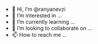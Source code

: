 - 👋 Hi, I’m @ranyanevzi
- 👀 I’m interested in ...
- 🌱 I’m currently learning ...
- 💞️ I’m looking to collaborate on ...
- 📫 How to reach me ...

<!---
ranyanevzi/ranyanevzi is a ✨ special ✨ repository because its `README.md` (this file) appears on your GitHub profile.
You can click the Preview link to take a look at your changes.
--->
